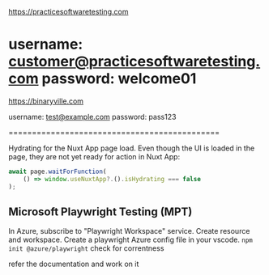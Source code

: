 https://practicesoftwaretesting.com

username: customer@practicesoftwaretesting.com
password: welcome01
==============================================
https://binaryville.com

username: test@example.com
password: pass123

=============================================


Hydrating for the Nuxt App page load.
Even though the UI is loaded in the page, they are not yet ready for action in Nuxt App:

```TypeScript
await page.waitForFunction(
    () => window.useNuxtApp?.().isHydrating === false
);
```

## Microsoft Playwright Testing (MPT)
In Azure, subscribe to "Playwright Workspace" service.
Create resource and workspace.
Create a playwright Azure config file in your vscode.
`npm init @azure/playwright` check for correntness

refer the documentation and work on it
